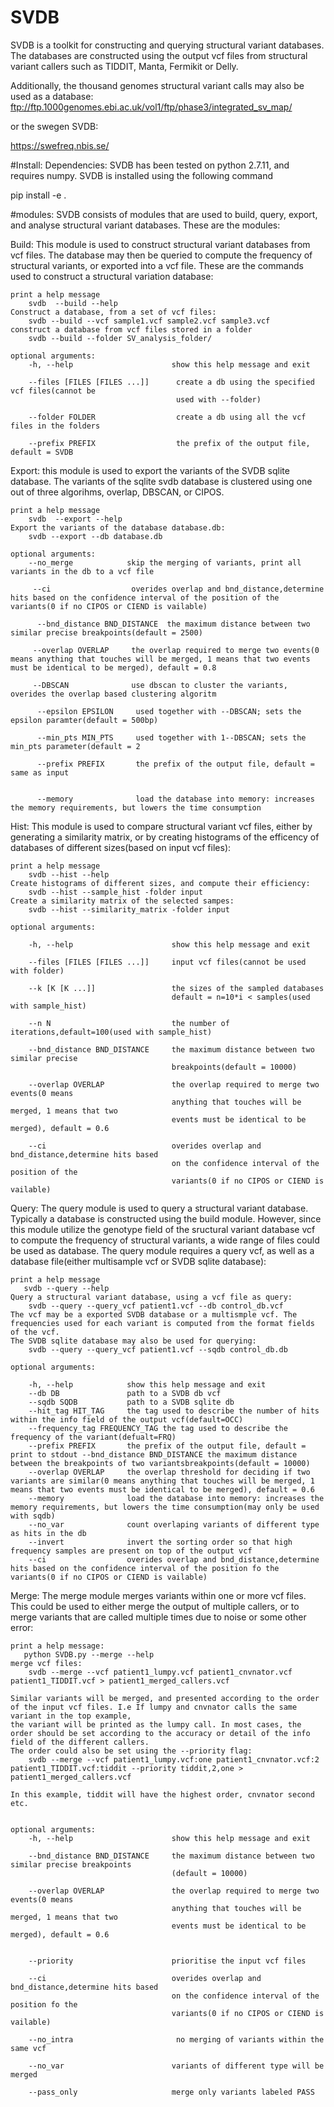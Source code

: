 # SVDB
SVDB is a toolkit for constructing and querying structural variant databases. The databases are constructed using the output vcf files from structural variant callers such as TIDDIT, Manta, Fermikit or Delly.

Additionally, the thousand genomes structural variant calls may also be used as a database:
ftp://ftp.1000genomes.ebi.ac.uk/vol1/ftp/phase3/integrated_sv_map/

or the swegen SVDB:

https://swefreq.nbis.se/


#Install:
Dependencies: SVDB has been tested on python 2.7.11, and requires numpy.
SVDB is installed using the following command

pip install -e .

#modules:
SVDB consists of modules that are used to build, query, export, and analyse structural variant databases. These are the modules:

Build: This module is used to construct structural variant databases from vcf files. The database may then be queried to compute the frequency of structural variants, or exported into a vcf file. These are the commands used to construct a structural variation database:
    
    print a help message
        svdb  --build --help  
    Construct a database, from a set of vcf files:
        svdb --build --vcf sample1.vcf sample2.vcf sample3.vcf
    construct a database from vcf files stored in a folder
        svdb --build --folder SV_analysis_folder/
        
    optional arguments:
        -h, --help                      show this help message and exit

        --files [FILES [FILES ...]]      create a db using the specified vcf files(cannot be
                                         used with --folder)
                        
        --folder FOLDER                  create a db using all the vcf files in the folders
        
        --prefix PREFIX                  the prefix of the output file, default = SVDB


Export: this module is used to export the variants of the SVDB sqlite database. The variants of the sqlite svdb database is clustered using one out of three algorihms, overlap, DBSCAN, or CIPOS.
 
    print a help message
        svdb  --export --help  
    Export the variants of the database database.db:
        svdb --export --db database.db

    optional arguments:
        --no_merge            skip the merging of variants, print all variants in the db to a vcf file

         --ci                  overides overlap and bnd_distance,determine hits based on the confidence interval of the position of the variants(0 if no CIPOS or CIEND is vailable)

          --bnd_distance BND_DISTANCE  the maximum distance between two similar precise breakpoints(default = 2500)
 
         --overlap OVERLAP     the overlap required to merge two events(0 means anything that touches will be merged, 1 means that two events must be identical to be merged), default = 0.8

         --DBSCAN              use dbscan to cluster the variants, overides the overlap based clustering algoritm

          --epsilon EPSILON     used together with --DBSCAN; sets the epsilon paramter(default = 500bp)

          --min_pts MIN_PTS     used together with 1--DBSCAN; sets the min_pts parameter(default = 2

          --prefix PREFIX       the prefix of the output file, default = same as input


          --memory              load the database into memory: increases the memory requirements, but lowers the time consumption


Hist: This module is used to compare structural variant vcf files, either by generating a similarity matrix, or by creating histograms of the efficency of databases of different sizes(based on input vcf files):

    print a help message
        svdb --hist --help
    Create histograms of different sizes, and compute their efficiency:
        svdb --hist --sample_hist -folder input
    Create a similarity matrix of the selected sampes:
        svdb --hist --similarity_matrix -folder input
    
    optional arguments:
    
        -h, --help                      show this help message and exit
        
        --files [FILES [FILES ...]]     input vcf files(cannot be used with folder)
         
        --k [K [K ...]]                 the sizes of the sampled databases
                                        default = n=10*i < samples(used with sample_hist)
        
        --n N                           the number of iterations,default=100(used with sample_hist)
  
        --bnd_distance BND_DISTANCE     the maximum distance between two similar precise
                                        breakpoints(default = 10000)
                                        
        --overlap OVERLAP               the overlap required to merge two events(0 means
                                        anything that touches will be merged, 1 means that two
                                        events must be identical to be merged), default = 0.6
        
        --ci                            overides overlap and bnd_distance,determine hits based
                                        on the confidence interval of the position of the
                                        variants(0 if no CIPOS or CIEND is vailable)

Query: The query module is used to query a structural variant database. Typically a database is constructed using the build module. However, since this module utilize the genotype field of the sructural variant database vcf to compute the frequency of structural variants, a wide range of files could be used as database. The query module requires a query vcf, as well as a database file(either multisample vcf or SVDB sqlite database):

    print a help message
       svdb --query --help
    Query a structural variant database, using a vcf file as query:
        svdb --query --query_vcf patient1.vcf --db control_db.vcf
	The vcf may be a exported SVDB database or a multismple vcf. The frequencies used for each variant is computed from the format fields of the vcf.
	The SVDB sqlite database may also be used for querying:
        svdb --query --query_vcf patient1.vcf --sqdb control_db.db

    optional arguments:

		-h, --help            show this help message and exit
		--db DB               path to a SVDB db vcf
		--sqdb SQDB           path to a SVDB sqlite db
		--hit_tag HIT_TAG     the tag used to describe the number of hits within the info field of the output vcf(default=OCC)
		--frequency_tag FREQUENCY_TAG the tag used to describe the frequency of the variant(defualt=FRQ)
		--prefix PREFIX       the prefix of the output file, default = print to stdout --bnd_distance BND_DISTANCE the maximum distance between the breakpoints of two variantsbreakpoints(default = 10000)
		--overlap OVERLAP     the overlap threshold for deciding if two variants are similar(0 means anything that touches will be merged, 1 means that two events must be identical to be merged), default = 0.6
		--memory              load the database into memory: increases the memory requirements, but lowers the time consumption(may only be used with sqdb)
		--no_var              count overlaping variants of different type as hits in the db
		--invert              invert the sorting order so that high frequency samples are present on top of the output vcf
		--ci				  overides overlap and bnd_distance,determine hits based on the confidence interval of the position fo the variants(0 if no CIPOS or CIEND is vailable)
    
Merge: The merge module merges variants within one or more vcf files. This could be used to either merge the output of multiple callers, or to merge variants that are called multiple times due to noise or some other error:

    print a help message:
       python SVDB.py --merge --help
    merge vcf files:
        svdb --merge --vcf patient1_lumpy.vcf patient1_cnvnator.vcf patient1_TIDDIT.vcf > patient1_merged_callers.vcf

    Similar variants will be merged, and presented according to the order of the input vcf files. I.e If lumpy and cnvnator calls the same variant in the top example,
    the variant will be printed as the lumpy call. In most cases, the order should be set according to the accuracy or detail of the info field of the different callers.
    The order could also be set using the --priority flag:
        svdb --merge --vcf patient1_lumpy.vcf:one patient1_cnvnator.vcf:2 patient1_TIDDIT.vcf:tiddit --priority tiddit,2,one > patient1_merged_callers.vcf

    In this example, tiddit will have the highest order, cnvnator second etc.


    optional arguments:
        -h, --help                      show this help message and exit
        
        --bnd_distance BND_DISTANCE     the maximum distance between two similar precise breakpoints
                                        (default = 10000)
                        
        --overlap OVERLAP               the overlap required to merge two events(0 means
                                        anything that touches will be merged, 1 means that two
                                        events must be identical to be merged), default = 0.6


        --priority                      prioritise the input vcf files
                              
        --ci                            overides overlap and bnd_distance,determine hits based
                                        on the confidence interval of the position fo the
                                        variants(0 if no CIPOS or CIEND is vailable)
                                        
        --no_intra                       no merging of variants within the same vcf
        
        --no_var                        variants of different type will be merged
        
        --pass_only                     merge only variants labeled PASS


